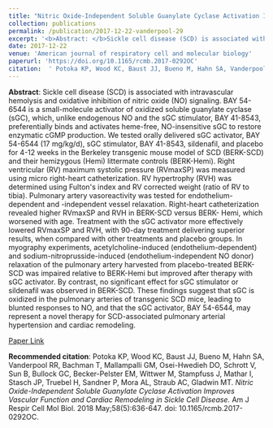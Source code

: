 ```yaml
--- 
title: "Nitric Oxide-Independent Soluble Guanylate Cyclase Activation Improves Vascular Function and Cardiac Remodeling in Sickle Cell Disease." 
collection: publications 
permalink: /publication/2017-12-22-vanderpool-29 
excerpt: '<b>Abstract: </b>Sickle cell disease (SCD) is associated with intravascular hemolysis and oxidative inhibition of nitric oxide (NO) signaling. BAY 54-6544 is a small-molecule activator of oxidized soluble guanylate cyclase (sGC), which, unlike endogenous NO and the sGC stimulator, BAY 41-8543, preferentially binds and activates [...]' 
date: 2017-12-22 
venue: 'American journal of respiratory cell and molecular biology' 
paperurl: 'https://doi.org/10.1165/rcmb.2017-0292OC' 
citation:  ' Potoka KP, Wood KC, Baust JJ, Bueno M, Hahn SA, Vanderpool RR, Bachman T, Mallampalli GM, Osei-Hwedieh DO, Schrott V, Sun B, Bullock GC, Becker-Pelster EM, Wittwer M, Stampfuss J, Mathar I, Stasch JP, Truebel H, Sandner P, Mora AL, Straub AC, Gladwin MT. <i>Nitric Oxide-Independent Soluble Guanylate Cyclase Activation Improves Vascular Function and Cardiac Remodeling in Sickle Cell Disease.</i> Am J Respir Cell Mol Biol. 2018 May;58(5):636-647. doi: 10.1165/rcmb.2017-0292OC.' 
--- 
```

<b>Abstract</b>:  Sickle cell disease (SCD) is associated with intravascular hemolysis and oxidative inhibition of nitric oxide (NO) signaling. BAY 54-6544 is a small-molecule activator of oxidized soluble guanylate cyclase (sGC), which, unlike endogenous NO and the sGC stimulator, BAY 41-8543, preferentially binds and activates heme-free, NO-insensitive sGC to restore enzymatic cGMP production. We tested orally delivered sGC activator, BAY 54-6544 (17 mg/kg/d), sGC stimulator, BAY 41-8543, sildenafil, and placebo for 4-12 weeks in the Berkeley transgenic mouse model of SCD (BERK-SCD) and their hemizygous (Hemi) littermate controls (BERK-Hemi). Right ventricular (RV) maximum systolic pressure (RVmaxSP) was measured using micro right-heart catheterization. RV hypertrophy (RVH) was determined using Fulton's index and RV corrected weight (ratio of RV to tibia). Pulmonary artery vasoreactivity was tested for endothelium-dependent and -independent vessel relaxation. Right-heart catheterization revealed higher RVmaxSP and RVH in BERK-SCD versus BERK- Hemi, which worsened with age. Treatment with the sGC activator more effectively lowered RVmaxSP and RVH, with 90-day treatment delivering superior results, when compared with other treatments and placebo groups. In myography experiments, acetylcholine-induced (endothelium-dependent) and sodium-nitroprusside-induced (endothelium-independent NO donor) relaxation of the pulmonary artery harvested from placebo-treated BERK- SCD was impaired relative to BERK-Hemi but improved after therapy with sGC activator. By contrast, no significant effect for sGC stimulator or sildenafil was observed in BERK-SCD. These findings suggest that sGC is oxidized in the pulmonary arteries of transgenic SCD mice, leading to blunted responses to NO, and that the sGC activator, BAY 54-6544, may represent a novel therapy for SCD-associated pulmonary arterial hypertension and cardiac remodeling.  
 
[Paper Link](https://doi.org/10.1165/rcmb.2017-0292OC) 
 
<b>Recommended citation</b>:  Potoka KP, Wood KC, Baust JJ, Bueno M, Hahn SA, Vanderpool RR, Bachman T, Mallampalli GM, Osei-Hwedieh DO, Schrott V, Sun B, Bullock GC, Becker-Pelster EM, Wittwer M, Stampfuss J, Mathar I, Stasch JP, Truebel H, Sandner P, Mora AL, Straub AC, Gladwin MT. <i>Nitric Oxide-Independent Soluble Guanylate Cyclase Activation Improves Vascular Function and Cardiac Remodeling in Sickle Cell Disease.</i> Am J Respir Cell Mol Biol. 2018 May;58(5):636-647. doi: 10.1165/rcmb.2017-0292OC. 
